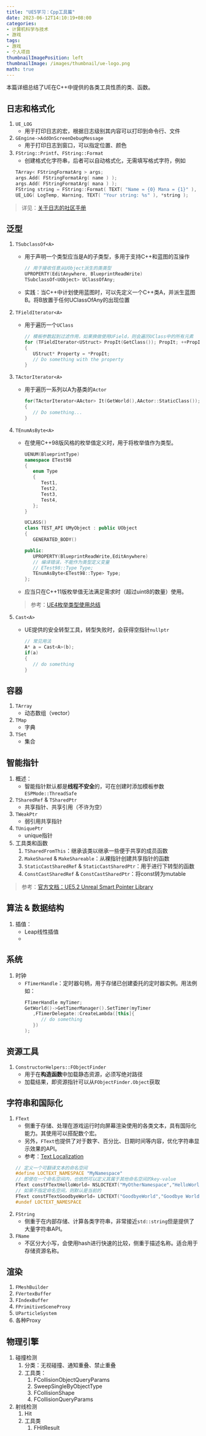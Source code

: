 ```yaml
---
title: "UE5学习：Cpp工具篇"
date: 2023-06-12T14:10:19+08:00
categories:
- 计算机科学与技术
- 游戏
tags:
- 游戏
- 个人项目
thumbnailImagePosition: left
thumbnailImage: /images/thumbnail/ue-logo.png
math: true
---
```

本篇详细总结了UE在C++中提供的各类工具性质的类、函数。
<!--more-->
## 日志和格式化
1. ```UE_LOG```
   - 用于打印日志的宏，根据日志级别其内容可以打印到命令行、文件
2. ```GEngine->AddOnScreenDebugMessage```
   - 用于打印日志到窗口，可以指定位置、颜色
3. ```FString::Printf```、```FString::Format```
   - 创建格式化字符串，后者可以自动格式化，无需填写格式字符，例如
    ```cpp
    TArray< FStringFormatArg > args;
    args.Add( FStringFormatArg( name ) );
    args.Add( FStringFormatArg( mana ) );
    FString string = FString::Format( TEXT( "Name = {0} Mana = {1}" ), args );
    UE_LOG( LogTemp, Warning, TEXT( "Your string: %s" ), *string );
    ```
> 详见：[关于日志的社区手册](https://unrealcommunity.wiki/logging-lgpidy6i)

## 泛型
1. ```TSubclassOf<A>```
   - 用于声明一个类型应当是A的子类型，多用于支持C++和蓝图的互操作
      ```cpp
      // 用于接收任意从UObject派生的类类型
      UPROPERTY(EditAnywhere, BlueprintReadWrite)
      TSubclassOf<UObject> UClassOfAny;
      ```
   - 实践：当C++中计划使用蓝图时，可以先定义一个C++类A，并派生蓝图B。将B放置于任何UClassOfAny的出现位置
2. ```TFieldIterator<A>```
   - 用于遍历一个```UClass```
      ```cpp
      // 模板参数起到过滤作用，如果换做使用UField，则会遍历UClass中的所有元素
      for (TFieldIterator<UStruct> PropIt(GetClass()); PropIt; ++PropIt)
      {
         UStruct* Property = *PropIt;
         // Do something with the property
      }
      ```
3. ```TActorIterator<A>```
   - 用于遍历一系列以A为基类的```Actor```
      ```cpp
      for(TActorIterator<AActor> It(GetWorld(),AActor::StaticClass()); It; ++it)
      {
         // Do something...
      }
      ```
4. ```TEnumAsByte<A>```
   - 在使用C++98版风格的枚举值定义时，用于将枚举值作为类型。
      ```cpp
      UENUM(BlueprintType)
      namespace ETest98
      {
         enum Type
         {
            Test1,
            Test2,
            Test3,
            Test4,
         };
      }

      UCLASS()
      class TEST_API UMyObject : public UObject
      {
         GENERATED_BODY()

      public:
         UPROPERTY(BlueprintReadWrite,EditAnywhere)
         // 编译错误，不能作为类型定义变量
         // ETest98::Type Type;
         TEnumAsByte<ETest98::Type> Type;
      };
      ```
   - 应当只在C++11版枚举值无法满足需求时（超过uint8的数量）使用。
   > 参考：[UE4枚举类型使用总结](https://zhuanlan.zhihu.com/p/492630586)

5. ```Cast<A>```
   - UE提供的安全转型工具，转型失败时，会获得空指针```nullptr```
      ```cpp
      // 常见用法
      A* a = Cast<A>(b);
      if(a)
      {
         // do something
      }
      ```
## 容器
1. ```TArray```
   - 动态数组（vector）
2. ```TMap```
   - 字典
3. ```TSet```
   - 集合

## 智能指针
1. 概述：
   - 智能指针默认都是**线程不安全**的，可在创建时添加模板参数```ESPMode::ThreadSafe```
2. ```TSharedRef``` & ```TSharedPtr```
   - 共享指针、共享引用（不许为空）
3. ```TWeakPtr```
   - 弱引用共享指针
4. ```TUniquePtr```
   - unique指针
5. 工具类和函数
   1. ```TSharedFromThis```：继承该类以继承一些便于共享的成员函数
   2. ```MakeShared``` & ```MakeShareable```：从裸指针创建共享指针的函数
   3. ```StaticCastSharedRef``` & ```StaticCastSharedPtr```：用于进行下转型的函数
   4. ```ConstCastSharedRef``` & ```ConstCastSharedPtr```：将const转为mutable
> 参考：[官方文档：UE5.2 Unreal Smart Pointer Library](https://docs.unrealengine.com/5.2/en-US/smart-pointers-in-unreal-engine/)

## 算法 & 数据结构
1. 插值：
   - Leap线性插值
   - 
## 系统
1. 时钟
   - ```FTimerHandle```：定时器句柄，用于存储已创建委托的定时器实例。用法例如：
      ```cpp
      FTimerHandle myTimer;
      GetWorld()->GetTimerManager().SetTimer(myTimer
         ,FTimerDelegate::CreateLambda([this]{
            // do something
         })
      );
      ```

## 资源工具
1. ```ConstructorHelpers::FObjectFinder```
   - 用于在**构造函数**中加载静态资源，必须写绝对路径
   - 加载结果，即资源指针可以从```FObjectFinder.Object```获取

## 字符串和国际化
1. ```FText```
   - 侧重于存储、处理在游戏运行时向屏幕渲染使用的各类文本，具有国际化能力。其使用可以搭配数个宏。
   - 另外，```FText```也提供了对于数字、百分比、日期时间等内容，优化字符串显示效果的API。
   - 参考：[Text Localization](https://docs.unrealengine.com/5.2/en-US/text-localization-in-unreal-engine/)
   ```cpp
   // 定义一个可翻译文本的命名空间
   #define LOCTEXT_NAMESPACE "MyNamespace"
   // 即使在一个命名空间内，也依然可以定义其属于其他命名空间的key-value
   FText constFTextHelloWorld= NSLOCTEXT("MyOtherNamespace","HelloWorld","Hello World!")
   // 如果不指定命名空间，则默认是当前的
   FText constFTextGoodbyeWorld= LOCTEXT("GoodbyeWorld","Goodbye World!")
   #undef LOCTEXT_NAMESPACE
   ```
2. ```FString```
   - 侧重于在内部存储、计算各类字符串，非常接近```std::string```但是提供了大量字符串API。
3. ```FName```
   - 不区分大小写，会使用hash进行快速的比较，侧重于描述名称。适合用于存储资源名称。

## 渲染
1. ```FMeshBuilder```
2. ```FVertexBuffer```
3. ```FIndexBuffer```
4. ```FPrimitiveSceneProxy```
5. ```UParticleSystem```
6. 各种Proxy

## 物理引擎
1. 碰撞检测
   1. 分类：无视碰撞、通知重叠、禁止重叠
   2. 工具类：
      1. FCollisionObjectQueryParams
      2. SweepSingleByObjectType
      3. FCollisionShape
      4. FCollisionQueryParams
2. 射线检测
   1. Hit
   2. 工具类
      1. FHitResult